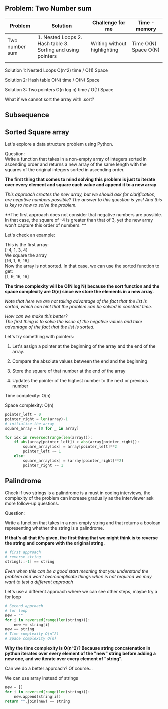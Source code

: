 ## Problem: Two Number sum

|Problem| Solution | Challenge for me| Time - memory
|--|--|--|--|
|Two number sum  |1. Nested Loops 2. Hash table 3. Sorting and using pointers | Writing without highlighting  |Time O(N) Space O(N) |
| | | | |



Solution 1: Nested Loops
O(n^2) time / O(1) Space

Solution 2: Hash table
O(N) time / O(N) Space

Solution 3: Two pointers
O(n log n) time / O(1) Space

What if we cannot sort the array with .sort?


## Subsequence


## Sorted Square array

Let's explore a data structure problem using Python.  
  
Question:  
Write a function that takes in a non-empty array of integers sorted in ascending order and returns a new array of the same length with the squares of the original integers sorted in ascending order.  
  
**The first thing that comes to mind solving this problem is just to iterate over every element and square each value and append it to a new array**  
  
*This approach creates the new array, but we should ask for clarification, are negative numbers possible? The answer to this question is yes! And this is key to how to solve the problem.*  
  
**The first approach does not consider that negative numbers are possible. In that case, the square of -4 is greater than that of 3, yet the new array won't capture this order of numbers. **  
  
Let's check an example:  
  
This is the first array:  
[-4, 1, 3, 4]  
We square the array  
[16, 1, 9, 16]  
Now the array is not sorted. In that case, we can use the sorted function to get:  
[1, 9, 16, 16]  
  
**The time complexity will be O(N log N) because the sort function and the space complexity are O(n) since we store the elements in a new array.**  
  
*Note that here we are not taking advantage of the fact that the list is sorted, which can hint that the problem can be solved in constant time.*  
  
*How can we make this better?  
The first thing is to solve the issue of the negative values and take advantage of the fact that the list is sorted.*  
  
Let's try something with pointers:  
  
1. Let's assign a pointer at the beginning of the array and the end of the array.  
  
2. Compare the absolute values between the end and the beginning  
  
3. Store the square of that number at the end of the array  
  
4. Updates the pointer of the highest number to the next or previous number  
  
Time complexity: O(n)  
  
Space complexity: O(n)

```python
pointer_left = 0
pointer_right = len(array)-1
# initialize the array
square_array = [0 for _ in array]

for idx in reversed(range(len(array))):
    if abs(array[pointer_left]) > abs(array[pointer_right]):
        square_array[idx] = array[pointer_left]**2
        pointer_left += 1
    else:
        square_array[idx] = (array[pointer_right]**2)
        pointer_right -= 1
```

## Palindrome

Check if two strings is a palindrome is a must in coding interviews, the complexity of the problem can increase gradually as the interviewer ask more follow-up questions.

Question:

Write a function that takes in a non-empty string and that returns a boolean representing whether the string is a palindrome.

**If that's all that it's given, the first thing that we might think is to reverse the string and compare with the original string.**

```python
# first approach
# reverse string
string[::-1] == string
```

*Even when this can be a good start meaning that you understand the problem and won't overcomplicate things when is not required we may want to test a different approach*

Let's use a different approach where we can see other steps, maybe try a for loop

```python
# Second approach
# for loop
new = ""
for i in reversed(range(len(string))):
	new += string[i]
new == string
# Time complexity O(n^2)
# Space complexity O(n)
```
**Why the time complexity is O(n^2)?
Because string concatenation in python iterates over every element of the "new" string before adding a new one, and we iterate over every element of "string".**

Can we do a better approach?
Of course...

We can use array instead of strings

```python
new = []
for i in reversed(range(len(string))):
	new.append(string[i])
return "".join(new) == string
```


